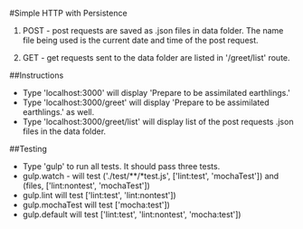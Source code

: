#Simple HTTP with Persistence
1. POST - post requests are saved as .json files in data folder. The name file being used is the current date and time of the post request.

2. GET - get requests sent to the data folder are listed in '/greet/list' route.

##Instructions
- Type 'localhost:3000' will display 'Prepare to be assimilated earthlings.'
- Type 'localhost:3000/greet' will display 'Prepare to be assimilated earthlings.' as well.
- Type 'localhost:3000/greet/list' will display list of the post requests .json files in the data folder.

##Testing
- Type 'gulp' to run all tests.  It should pass three tests.
- gulp.watch - will test ('./test/**/*test.js', ['lint:test', 'mochaTest']) and (files, ['lint:nontest', 'mochaTest'])
- gulp.lint will test ['lint:test', 'lint:nontest'])
- gulp.mochaTest will test ['mocha:test'])
- gulp.default will test ['lint:test', 'lint:nontest', 'mocha:test'])
